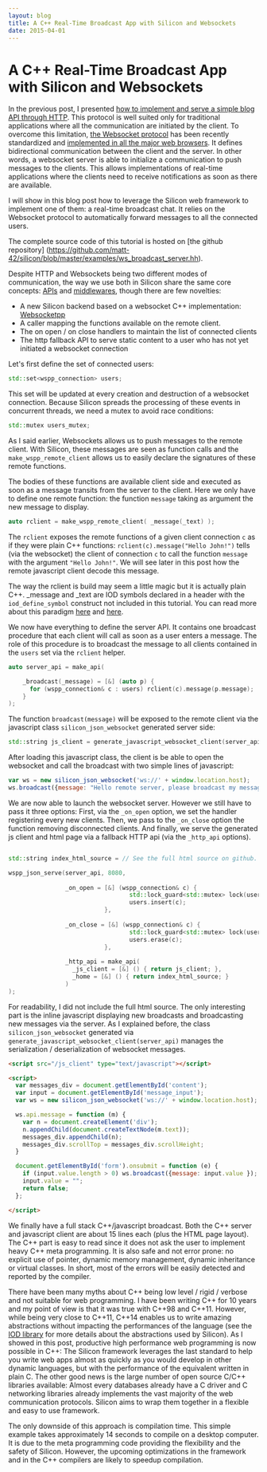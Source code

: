 ```yaml
---
layout: blog
title: A C++ Real-Time Broadcast App with Silicon and Websockets
date: 2015-04-01
---
```


# A C++ Real-Time Broadcast App with Silicon and Websockets

In the previous post, I presented [how to implement and serve a simple
blog API through HTTP](http://siliconframework.org/blog/a_simple_silicon_blog_api.html).
This protocol is well suited only for traditional
applications where all the communication are initiated by the
client. To overcome this limitation, [the Websocket
protocol](http://en.wikipedia.org/wiki/WebSocket) has been recently
standardized and [implemented in all the major
web browsers](http://caniuse.com/#feat=websockets). It defines
bidirectional communication between the client and the server. In
other words, a websocket server is able to initialize a communication to
push messages to the clients. This allows implementations of real-time
applications where the clients need to receive notifications as soon as
there are available.

I will show in this blog post how to leverage the Silicon web
framework to implement one of them: a real-time broadcast chat. It
relies on the Websocket protocol to automatically forward messages to
all the connected users.

The complete source code of this tutorial is hosted on [the github repository]
(https://github.com/matt-42/silicon/blob/master/examples/ws_broadcast_server.hh).

Despite HTTP and Websockets being two different modes of
communication, the way we use both in Silicon share the same core
concepts: [APIs](http://siliconframework.org/docs/apis.html) and
[middlewares](http://siliconframework.org/docs/middlewares.html), though
there are few novelties:

   - A new Silicon backend based on a websocket C++ implementation: [Websocketpp](https://github.com/zaphoyd/websocketpp)
   - A caller mapping the functions available on the remote client.
   - The on open / on close handlers to maintain the list of connected clients
   - The http fallback API to serve static content to a user who has not
     yet initiated a websocket connection


Let's first define the set of connected users:

```c++
std::set<wspp_connection> users;
```

This set will be updated at every creation and destruction of a
websocket connection.  Because Silicon spreads the processing of these
events in concurrent threads, we need a mutex to avoid race conditions:

```c++
std::mutex users_mutex;
```

As I said earlier, Websockets allows us to push messages to the remote
client.  With Silicon, these messages are seen as function calls and
the ```make_wspp_remote_client``` allows us to easily declare the
signatures of these remote functions.

The bodies of these functions are available client side and executed
as soon as a message transits from the server to the client. Here we
only have to define one remote function: the function ```message```
taking as argument the new message to display.

```c++
auto rclient = make_wspp_remote_client( _message(_text) );
```


The ```rclient``` exposes the remote functions of a given client
connection ```c``` as if they were plain C++ functions:
```rclient(c).message("Hello John!")``` tells (via the websocket) the
client of connection ```c``` to call the function ```message``` with
the argument ```"Hello John!"```. We will see later in this post how the
remote javascript client decode this message.

The way the rclient is build may seem a little magic but it is
actually plain C++. \_message and \_text are IOD symbols declared in
a header with the ```iod_define_symbol``` construct not included in this tutorial.
You can read more about this paradigm [here](http://siliconframework.org/docs/symbols.html)
and [here](https://github.com/matt-42/iod/blob/master/README.md).


We now have everything to define the server API. It contains one
broadcast procedure that each client will call as soon as a user
enters a message. The role of this procedure is to broadcast the message
to all clients contained in the ```users``` set via the ```rclient``` helper.

```c++
auto server_api = make_api(

    _broadcast(_message) = [&] (auto p) {
      for (wspp_connection& c : users) rclient(c).message(p.message);
    }
);
```

The function ```broadcast(message)``` will be exposed to the remote client via the
javascript class ```silicon_json_websocket``` generated server side:

```c++
std::string js_client = generate_javascript_websocket_client(server_api);
```

After loading this javascript class, the client is be able to open
the websocket and call the broadcast with two simple lines of
javascript:

```javascript
var ws = new silicon_json_websocket('ws://' + window.location.host);
ws.broadcast({message: "Hello remote server, please broadcast my message to all the connected users." });
```

We are now able to launch the websocket server. However we still have
to pass it three options: First, via the ```_on_open``` option, we set the
handler registering every new clients. Then, we pass to the
```_on_close``` option the function removing disconnected clients. And
finally, we serve the generated js client and html page via a fallback
HTTP api (via the ```_http_api``` options).

```c++

std::string index_html_source = // See the full html source on github.

wspp_json_serve(server_api, 8080,
 
                _on_open = [&] (wspp_connection& c) {
                                  std::lock_guard<std::mutex> lock(users_mutex);
                                  users.insert(c);
                           },
                  
                _on_close = [&] (wspp_connection& c) {
                                  std::lock_guard<std::mutex> lock(users_mutex);
                                  users.erase(c);
                           },
                  
                _http_api = make_api(
                  _js_client = [&] () { return js_client; },
                  _home = [&] () { return index_html_source; }
                )
);
```

For readability, I did not include the full html source. The only
interesting part is the inline javascript displaying new broadcasts
and broadcasting new messages via the server. As I explained before, the class
```silicon_json_websocket``` generated via
```generate_javascript_websocket_client(server_api)``` manages the
serialization / deserialization of websocket messages.

```html
<script src="/js_client" type="text/javascript"></script>

<script>
  var messages_div = document.getElementById('content');
  var input = document.getElementById('message_input');
  var ws = new silicon_json_websocket('ws://' + window.location.host);

  ws.api.message = function (m) { 
    var n = document.createElement('div');
    n.appendChild(document.createTextNode(m.text));
    messages_div.appendChild(n);
    messages_div.scrollTop = messages_div.scrollHeight;
  }

  document.getElementById('form').onsubmit = function (e) {
    if (input.value.length > 0) ws.broadcast({message: input.value });
    input.value = "";
    return false;
  };

</script>
```

We finally have a full stack C++/javascript broadcast. Both the C++
server and javascript client are about 15 lines each (plus the
HTML page layout). The C++ part is easy to read since it does not ask
the user to implement heavy C++ meta programming. It is also safe and
not error prone: no explicit use of pointer, dynamic memory
management, dynamic inheritance or virtual classes. In short, most of
the errors will be easily detected and reported by the compiler.

There have been many myths about C++ being low level / rigid / verbose
and not suitable for web programming. I have been writing C++ for 10
years and my point of view is that it was true with C++98 and
C++11. However, while being very close to C++11, C++14 enables us to
write amazing abstractions without impacting the performances of the
language (see the [IOD library](https://github.com/matt-42/iod) for
more details about the abstractions used by Silicon). As I showed in
this post, productive high performance
web programming is now possible in C++: The Silicon framework
leverages the last standard to help you write web apps almost as quickly as
you would develop in other dynamic languages, but with the performance
of the equivalent written in plain C. The other good news is the large
number of open source C/C++ libraries available: Almost every databases
already have a C driver and C networking libraries already implements
the vast majority of the web communication protocols. Silicon aims
to wrap them together in a flexible and easy to use framework.

The only downside of this approach is compilation time. This simple
example takes approximately 14 seconds to compile on a desktop
computer. It is due to the meta programming code providing the
flexibility and the safety of Silicon. However, the upcoming
optimizations in the framework and in the C++ compilers are likely to
speedup compilation.
